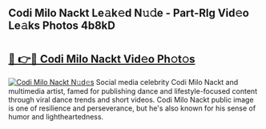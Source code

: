 ## Codi Milo Nackt Le𝚊k𝚎d N𝚞𝚍e - Part-Rlg Vid𝚎o Le𝚊ks Photos 4b8kD

# <h2><a href="http://fb50jbc.evod.top/?m=Codi+Milo+Nackt">🔗 👉🔴 Codi Milo Nackt Vid𝚎o Ph𝚘t𝚘s</a></h2>

[![Codi Milo Nackt N𝚞d𝚎s](https://i.imgur.com/8V9OHl7.gif)](http://fb50jbc.evod.top/?m=Codi+Milo+Nackt)
Social media celebrity Codi Milo Nackt and multimedia artist, famed for publishing dance and lifestyle-focused content through viral dance trends and short videos. Codi Milo Nackt public image is one of resilience and perseverance, but he's also known for his sense of humor and lightheartedness. 
